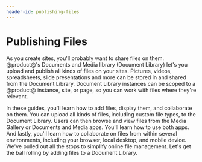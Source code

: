 ```yaml
---
header-id: publishing-files
---
```


# Publishing Files

As you create sites, you'll probably want to share files on them. @product@'s 
Documents and Media library (Document Library) let's you upload and publish all 
kinds of files on your sites. Pictures, videos, spreadsheets, slide 
presentations and more can be stored in and shared from the Document Library. 
Document Library instances can be scoped to a @product@ instance, site, or page, 
so you can work with files where they're relevant. 

In these guides, you'll learn how to add files, display them, and collaborate on
them. You can upload all kinds of files, including custom file types, to the
Document Library. Users can then browse and view files from the Media Gallery or
Documents and Media apps. You'll learn how to use both apps. And lastly, you'll
learn how to collaborate on files from within several environments, including
your browser, local desktop, and mobile device. We've pulled out all the stops
to simplify online file management. Let's get the ball rolling by adding files
to a Document Library. 
